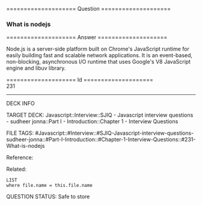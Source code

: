 ==================== Question ====================  

### What is nodejs  

==================== Answer ====================  

Node.js is a server-side platform built on Chrome's JavaScript runtime for
easily building fast and scalable network applications. It is an event-based,
non-blocking, asynchronous I/O runtime that uses Google's V8 JavaScript engine
and libuv library.

==================== Id ====================  
231
<!--ID: 1707879868916-->

---

DECK INFO

TARGET DECK: Javascript::Interview::SJIQ - Javascript interview questions - sudheer jonna::Part I - Introduction::Chapter 1 - Interview Questions

FILE TAGS: #Javascript::#Interview::#SJIQ-Javascript-interview-questions-sudheer-jonna::#Part-I-Introduction::#Chapter-1-Interview-Questions::#231-What-is-nodejs

Reference:

Related:

```dataview
LIST
where file.name = this.file.name
```
QUESTION STATUS: Safe to store
